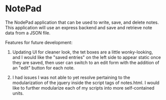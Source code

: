 # NotePad 

The NodePad application that can be used to write, save, and delete notes. This application will use an express backend and save and retrieve note data from a JSON file.

Features for future development:

1. Updating UI for cleaner look, the tet boxes are a little wonky-looking, and I would like the "saved entries" on the left side to appear static once they are saved, then user can switch to an edit form with the addition of an "edit" button for each note.

2. I had issues I was not able to yet resolve pertaining to the modularization of the jquery inside the script tags of notes.html. I would like to further modularize each of my scripts into more self-contained units. 
